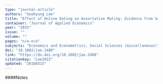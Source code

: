```yaml
---
type: "journal-article"
authors: "Soohyung Lee"
title: "Effect of Online Dating on Assortative Mating: Evidence from South Korea"
container: "Journal of Applied Economics"
year: "2015"
issue: ""
volume: ""
pages: "n/a-n/a"
subjects: "Economics and Econometrics, Social Sciences (miscellaneous)"
doi: "10.1002/jae.2480"
link: "https://dx.doi.org/10.1002/jae.2480"
citationkey: "Lee2015"
updated: "20160315"
---
```


####Notes
